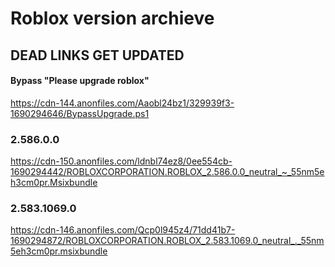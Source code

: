 # Roblox version archieve
## DEAD LINKS GET UPDATED
#### Bypass "Please upgrade roblox"
https://cdn-144.anonfiles.com/Aaobl24bz1/329939f3-1690294646/BypassUpgrade.ps1
### 2.586.0.0
https://cdn-150.anonfiles.com/ldnbl74ez8/0ee554cb-1690294442/ROBLOXCORPORATION.ROBLOX_2.586.0.0_neutral_~_55nm5eh3cm0pr.Msixbundle
### 2.583.1069.0
https://cdn-146.anonfiles.com/Qcp0l945z4/71dd41b7-1690294872/ROBLOXCORPORATION.ROBLOX_2.583.1069.0_neutral_._55nm5eh3cm0pr.msixbundle

